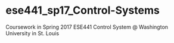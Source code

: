 # ese441_sp17_Control-Systems
Coursework in Spring 2017 ESE441 Control System @ Washington University in St. Louis
